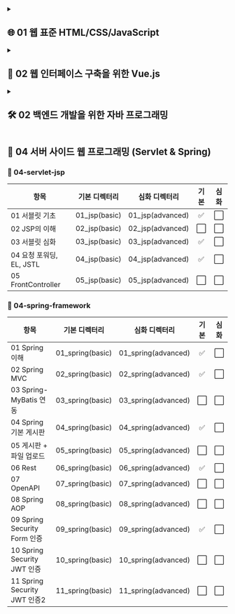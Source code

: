 <details>
<summary><h2>🌐 01 웹 표준 HTML/CSS/JavaScript</h2></summary>
<h3>📁 01-html-css-js/</h3>

| 항목                     | 기본 디렉터리            | 심화 디렉터리              | 기본 | 심화 |
|--------------------------|:------------------------:|:---------------------------:|:----:|:----:|
| 01 HTML 기본 태그        | `01-html-basic`          | `01-html-advanced`          | ✅   | ✅   |
| 02 입력 양식 및 구조 태그 | `02-html-basic`          | `02-html-advanced`          | ✅   | ✅   |
| 03 CSS 기초, 속성        | `03-css-basic`           | `03-css-advanced`           | ✅   | ✅   |
| 04 레이아웃, 반응형 웹   | `04-css-basic`           | `04-css-advanced`           | ✅   | ✅   |
| 05 자바스크립트 기본 문법 | `05-javascript-basic`    | `05-javascript-advanced`    | ✅   | ✅   |
| 06 문서 객체 모델        | `06-javascript-basic`    | `06-javascript-advanced`    | ✅   | ✅   |
</details>

<details>
<summary><h2>🧩 02 웹 인터페이스 구축을 위한 Vue.js</summary>
<h3>📁 02-vue-interface/</h3>

| 항목                        | 기본 디렉터리        | 심화 디렉터리          | 기본 | 심화 |
|-----------------------------|:---------------:|:------------------:|:----:|:----:|
| 01 Node.js 기초            | `01-node-basic`      | `01-node-advanced`      | ✅   | ⬜️   |
| 02 파일 관리하기           | `02-node-basic`      | `02-node-advanced`      | ⬜️   | ⬜️   |
| 01 개발환경 구축, ES6      | `01-vue-basic`       | `01-vue-advanced`       | ✅   | ⬜️   |
| 02 템플릿, 디렉티브        | `02-vue-basic`       | `02-vue-advanced`       | ✅   | ⬜️   |
| 03 Vue 인스턴스, 이벤트    | `03-vue-basic`       | `03-vue-advanced`       | ✅   | ⬜️   |
| 04 부트스트랩              | `04-vue-basic`       | `04-vue-advanced`       | ⬜️   | ⬜️   |
| 05 스타일 처리             | `05-vue-basic`       | `05-vue-advanced`       | ✅   | ⬜️   |
| 06 단일 파일 컴포넌트      | `06-vue-basic`       | `06-vue-advanced`       | ✅   | ⬜️   |
| 07 컴포넌트 심화           | `07-vue-basic`       | `07-vue-advanced`       | ✅   | ⬜️   |
| 08 Composition API         | `08-vue-basic`       | `08-vue-advanced`       | ✅   | ⬜️   |
| 09 라우팅                  | `09-vue-basic`       | `09-vue-advanced`       | ✅   | ⬜️   |
| 10 Axios                   | `10-vue-basic`       | `10-vue-advanced`       | ✅   | ⬜️   |
| 11 라우트와 Axios 연동     | `11-vue-basic`       | `11-vue-advanced`       | ⬜️   | ⬜️   |
| 12 Pinia 상태 관리         | `12-vue-basic`       | `12-vue-advanced`       | ✅   | ⬜️   |
</details>

<details>
<summary><h2>🛠️ 02 백엔드 개발을 위한 자바 프로그래밍</summary>
<h3>📁 02-java-backend/</h3>

| 항목                              | 기본 디렉터리       | 심화 디렉터리        | 기본 | 심화 |
|-----------------------------------|:------------------:|:------------------:|:----:|:----:|
| 01 개발환경 구축, 변수, 타입, 연산자 | `java_01_basic`     | `java_01_advanced`  | ✅   | ✅   |
| 02 조건문과 반복문, 참조타입        | `java_02_basic`     | `java_02_advanced`  | ✅   | ✅   |
| 03 클래스                          | `java_03_basic`     | `java_03_advanced`  | ✅   | ✅   |
| 04 상속                           | `java_04_basic`     | `java_04_advanced`  | ✅   | ✅   |
| 05 인터페이스                     | `java_05_basic`     | `java_05_advanced`  | ✅   | ✅   |
| 06 중첩 객체                      | `java_06_basic`     | `java_06_advanced`  | ✅   | ⬜️   |
| 07 예외처리, 라이브러리            | `java_07_basic`     | `java_07_advanced`  | ✅   | ✅   |
| 08 멀티스레드                     | `java_08_basic`     | `java_08_advanced`  | ✅   | ✅   |
| 09 제네릭, 컬렉션                 | `java_09_basic`     | `java_09_advanced`  | ✅   | ✅   |
| 10 컬렉션                         | `java_10_basic`     | `java_10_advanced`  | ✅   | ✅   |
| 11 람다식                         | `java_11_basic`     | `java_11_advanced`  | ✅   | ✅   |
| 12 스트림 요소 처리               | `java_12_basic`     | `java_12_advanced`  | ✅   | ✅   |
| 13 데이터 입출력                  | `java_13_basic`     | `java_13_advanced`  | ✅   | ⬜️   |
</details>

## 🧱 04 서버 사이드 웹 프로그래밍 (Servlet & Spring)
### 📁 04-servlet-jsp

| 항목 | 기본 디렉터리 | 심화 디렉터리 | 기본 | 심화 |
|------|:--------------------:|:---------------------:|:------:|:------:|
| 01 서블릿 기초 | 01_jsp(basic) | 01_jsp(advanced) | ✅ | ⬜ |
| 02 JSP의 이해 | 02_jsp(basic) | 02_jsp(advanced) | ⬜ | ⬜ |
| 03 서블릿 심화 | 03_jsp(basic) | 03_jsp(advanced) | ✅ | ⬜ |
| 04 요청 포워딩, EL, JSTL | 04_jsp(basic) | 04_jsp(advanced) | ✅ | ⬜ |
| 05 FrontController | 05_jsp(basic) | 05_jsp(advanced) | ⬜ | ⬜ |

### 📁 04-spring-framework

| 항목 | 기본 디렉터리 | 심화 디렉터리 | 기본 | 심화 |
|------|:------------------------------:|:-------------------------------:|:------:|:------:|
| 01 Spring 이해 | 01_spring(basic) | 01_spring(advanced) | ✅ | ⬜ |
| 02 Spring MVC | 02_spring(basic) | 02_spring(advanced) | ✅ | ⬜ |
| 03 Spring-MyBatis 연동 | 03_spring(basic) | 03_spring(advanced) | ⬜ | ⬜ |
| 04 Spring 기본 게시판 | 04_spring(basic) | 04_spring(advanced) | ✅ | ⬜ |
| 05 게시판 + 파일 업로드 | 05_spring(basic) | 05_spring(advanced) | ⬜ | ⬜ |
| 06 Rest | 06_spring(basic) | 06_spring(advanced) | ✅ | ⬜ |
| 07 OpenAPI | 07_spring(basic) | 07_spring(advanced) | ⬜ | ⬜ |
| 08 Spring AOP | 08_spring(basic) | 08_spring(advanced) | ⬜ | ⬜ |
| 09 Spring Security Form 인증 | 09_spring(basic) | 09_spring(advanced) | ✅ | ⬜ |
| 10 Spring Security JWT 인증 | 10_spring(basic) | 10_spring(advanced) | ⬜ | ⬜ |
| 11 Spring Security JWT 인증2 | 11_spring(basic) | 11_spring(advanced) | ⬜ | ⬜ |
